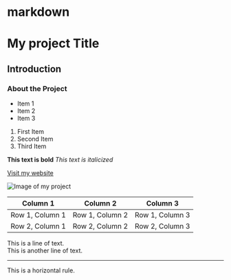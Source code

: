 # markdown
# My project Title

## Introduction

### About the Project

* Item 1
* Item 2
* Item 3

1. First Item
2. Second Item
3. Third Item

**This text is bold**
_This text is italicized_

[Visit my website](https://www.example.com)

![Image of my project](https://www.example.com/image.jpg)

| Column 1 | Column 2 | Column 3 |
| -------- | -------- | -------- |
| Row 1, Column 1 | Row 1, Column 2 | Row 1, Column 3 |
| Row 2, Column 1 | Row 2, Column 2 | Row 2, Column 3 |

This is a line of text.<br>
This is another line of text.

---

This is a horizontal rule.

